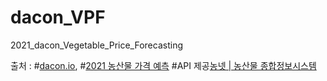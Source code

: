 # dacon_VPF
2021_dacon_Vegetable_Price_Forecasting


출처 :
#[dacon.io](https://dacon.io),
#[2021 농산물 가격 예측](https://dacon.io/competitions/official/235801/data)
#API 제공[농넷 | 농산물 종합정보시스템](https://www.nongnet.or.kr/index.do)